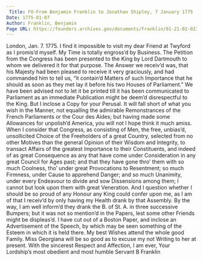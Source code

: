 ```yaml
---
 Title: FO-From Benjamin Franklin to Jonathan Shipley, 7 January 1775
Date: 1775-01-07
Author: Franklin, Benjamin
Page URL: https://founders.archives.gov/documents/Franklin/01-21-02-0236
---
```


London, Jan. 7. 1775.
I find it impossible to visit my dear Friend at Twyford as I promis’d myself. My Time is totally engross’d by Business.
The Petition from the Congress has been presented to the King by Lord Dartmouth to whom we delivered it for that purpose. The Answer we receiv’d was, that his Majesty had been pleased to receive it very graciously, and had commanded him to tell us, “it contain’d Matters of such Importance that he should as soon as they met lay it before his two Houses of Parliament.”  We have been advised not to let it be printed till it has been communicated to Parliament as an immediate Publication might be deem’d disrespectful to the King. But I inclose a Copy for your Perusal. It will fall short of what you wish in the Manner, not equalling the admirable Remonstrances of the French Parliaments or the Cour des Aides; but having made some Allowances for unpolish’d America, you will not I hope think it much amiss. When I consider that Congress, as consisting of Men, the free, unbias’d, unsollicited Choice of the Freeholders of a great Country, selected from no other Motives than the general Opinion of their Wisdom and Integrity, to transact Affairs of the greatest Importance to their Constituents, and indeed of as great Consequence as any that have come under Consideration in any great Council for Ages past; and that they have gone thro’ them with so much Coolness, tho’ under great Provocations to Resentment; so much Firmness, under Cause to apprehend Danger; and so much Unanimity, under every Endeavour to divide and sow Dissensions among them; I cannot but look upon them with great Veneration. And I question whether I should be so proud of any Honour any King could confer upon me, as I am of that I receiv’d by only having my Health drank by that Assembly. By the way, I am well inform’d they drank the B. of St. A. in three successive Bumpers; but it was not so mention’d in the Papers, lest some other Friends might be displeas’d. I have cut out of a Boston Paper, and inclose an Advertisement of the Speech, by which may be seen something of the Esteem in which it is held there. My best Wishes attend the whole good Family. Miss Georgiana will be so good as to excuse my not Writing to her at present. With the sincerest Respect and Affection, I am ever, Your Lordship’s most obedient and most humble Servant
B Franklin

